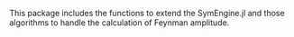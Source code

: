
This package includes the functions to extend the SymEngine.jl and those algorithms to handle the calculation of Feynman amplitude.

